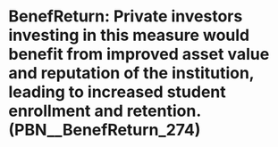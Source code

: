 # BenefReturn: __Private investors investing in this measure would benefit from improved asset value and reputation of the institution, leading to increased student enrollment and retention.__ (PBN__BenefReturn_274)

